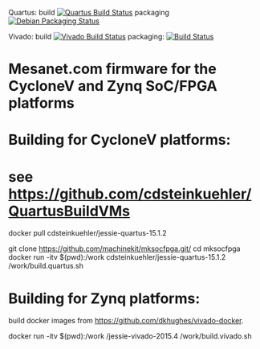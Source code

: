 Quartus: build [![Quartus Build Status](https://jenkins.machinekit.io/buildStatus/icon?job=mksocfpga-quartus)](https://jenkins.machinekit.io/buildStatus/icon?job=mksocfpga-quartus)
packaging [![Debian Packaging Status](https://jenkins.machinekit.io/buildStatus/icon?job=mksocfpga-packaging-quartus)](https://jenkins.machinekit.io/buildStatus/icon?job=mksocfpga-packaging-quartus)

Vivado: build [![Vivado Build Status](https://jenkins.machinekit.io/buildStatus/icon?job=mksocfpga-vivado)](https://jenkins.machinekit.io/job/mksocfpga-vivado)
packaging: [![Build Status](https://jenkins.machinekit.io/buildStatus/icon?job=mksocfpga-packaging-vivado)](https://jenkins.machinekit.io/job/mksocfpga-packaging-vivado)

# Mesanet.com firmware for the CycloneV and Zynq SoC/FPGA platforms


# Building for CycloneV platforms:

 # see https://github.com/cdsteinkuehler/QuartusBuildVMs
 docker pull cdsteinkuehler/jessie-quartus-15.1.2

 git clone https://github.com/machinekit/mksocfpga.git/
 cd mksocfpga
 docker run -itv $(pwd):/work cdsteinkuehler/jessie-quartus-15.1.2 /work/build.quartus.sh

# Building for Zynq platforms:

build docker images from https://github.com/dkhughes/vivado-docker.


 docker run -itv $(pwd):/work <maintainer>/jessie-vivado-2015.4 /work/build.vivado.sh

